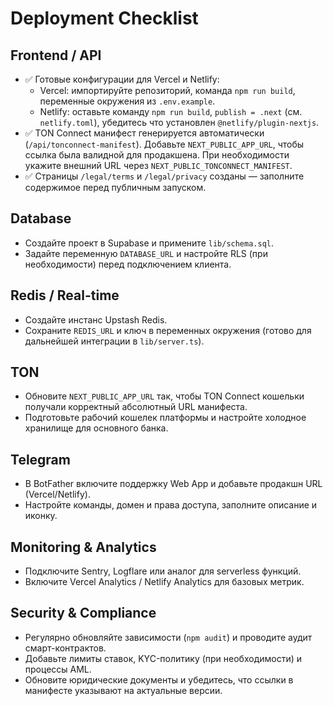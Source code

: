 # Deployment Checklist

## Frontend / API
- ✅ Готовые конфигурации для Vercel и Netlify:
  - Vercel: импортируйте репозиторий, команда `npm run build`, переменные окружения из `.env.example`.
  - Netlify: оставьте команду `npm run build`, `publish = .next` (см. `netlify.toml`), убедитесь что установлен `@netlify/plugin-nextjs`.
- ✅ TON Connect манифест генерируется автоматически (`/api/tonconnect-manifest`). Добавьте `NEXT_PUBLIC_APP_URL`, чтобы ссылка была валидной для продакшена. При необходимости укажите внешний URL через `NEXT_PUBLIC_TONCONNECT_MANIFEST`.
- ✅ Страницы `/legal/terms` и `/legal/privacy` созданы — заполните содержимое перед публичным запуском.

## Database
- Создайте проект в Supabase и примените `lib/schema.sql`.
- Задайте переменную `DATABASE_URL` и настройте RLS (при необходимости) перед подключением клиента.

## Redis / Real-time
- Создайте инстанс Upstash Redis.
- Сохраните `REDIS_URL` и ключ в переменных окружения (готово для дальнейшей интеграции в `lib/server.ts`).

## TON
- Обновите `NEXT_PUBLIC_APP_URL` так, чтобы TON Connect кошельки получали корректный абсолютный URL манифеста.
- Подготовьте рабочий кошелек платформы и настройте холодное хранилище для основного банка.

## Telegram
- В BotFather включите поддержку Web App и добавьте продакшн URL (Vercel/Netlify).
- Настройте команды, домен и права доступа, заполните описание и иконку.

## Monitoring & Analytics
- Подключите Sentry, Logflare или аналог для serverless функций.
- Включите Vercel Analytics / Netlify Analytics для базовых метрик.

## Security & Compliance
- Регулярно обновляйте зависимости (`npm audit`) и проводите аудит смарт-контрактов.
- Добавьте лимиты ставок, KYC-политику (при необходимости) и процессы AML.
- Обновите юридические документы и убедитесь, что ссылки в манифесте указывают на актуальные версии.
